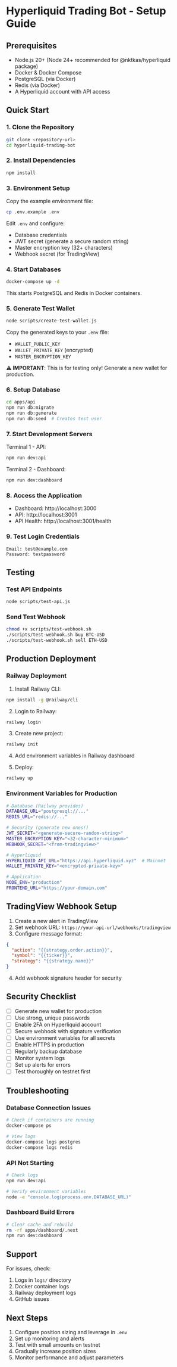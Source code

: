 # Hyperliquid Trading Bot - Setup Guide

## Prerequisites

- Node.js 20+ (Node 24+ recommended for @nktkas/hyperliquid package)
- Docker & Docker Compose
- PostgreSQL (via Docker)
- Redis (via Docker)
- A Hyperliquid account with API access

## Quick Start

### 1. Clone the Repository

```bash
git clone <repository-url>
cd hyperliquid-trading-bot
```

### 2. Install Dependencies

```bash
npm install
```

### 3. Environment Setup

Copy the example environment file:

```bash
cp .env.example .env
```

Edit `.env` and configure:
- Database credentials
- JWT secret (generate a secure random string)
- Master encryption key (32+ characters)
- Webhook secret (for TradingView)

### 4. Start Databases

```bash
docker-compose up -d
```

This starts PostgreSQL and Redis in Docker containers.

### 5. Generate Test Wallet

```bash
node scripts/create-test-wallet.js
```

Copy the generated keys to your `.env` file:
- `WALLET_PUBLIC_KEY`
- `WALLET_PRIVATE_KEY` (encrypted)
- `MASTER_ENCRYPTION_KEY`

**⚠️ IMPORTANT**: This is for testing only! Generate a new wallet for production.

### 6. Setup Database

```bash
cd apps/api
npm run db:migrate
npm run db:generate
npm run db:seed  # Creates test user
```

### 7. Start Development Servers

Terminal 1 - API:
```bash
npm run dev:api
```

Terminal 2 - Dashboard:
```bash
npm run dev:dashboard
```

### 8. Access the Application

- Dashboard: http://localhost:3000
- API: http://localhost:3001
- API Health: http://localhost:3001/health

### 9. Test Login Credentials

```
Email: test@example.com
Password: testpassword
```

## Testing

### Test API Endpoints

```bash
node scripts/test-api.js
```

### Send Test Webhook

```bash
chmod +x scripts/test-webhook.sh
./scripts/test-webhook.sh buy BTC-USD
./scripts/test-webhook.sh sell ETH-USD
```

## Production Deployment

### Railway Deployment

1. Install Railway CLI:
```bash
npm install -g @railway/cli
```

2. Login to Railway:
```bash
railway login
```

3. Create new project:
```bash
railway init
```

4. Add environment variables in Railway dashboard

5. Deploy:
```bash
railway up
```

### Environment Variables for Production

```bash
# Database (Railway provides)
DATABASE_URL="postgresql://..."
REDIS_URL="redis://..."

# Security (generate new ones!)
JWT_SECRET="<generate-secure-random-string>"
MASTER_ENCRYPTION_KEY="<32-character-minimum>"
WEBHOOK_SECRET="<from-tradingview>"

# Hyperliquid
HYPERLIQUID_API_URL="https://api.hyperliquid.xyz"  # Mainnet
WALLET_PRIVATE_KEY="<encrypted-private-key>"

# Application
NODE_ENV="production"
FRONTEND_URL="https://your-domain.com"
```

## TradingView Webhook Setup

1. Create a new alert in TradingView
2. Set webhook URL: `https://your-api-url/webhooks/tradingview`
3. Configure message format:
```json
{
  "action": "{{strategy.order.action}}",
  "symbol": "{{ticker}}",
  "strategy": "{{strategy.name}}"
}
```
4. Add webhook signature header for security

## Security Checklist

- [ ] Generate new wallet for production
- [ ] Use strong, unique passwords
- [ ] Enable 2FA on Hyperliquid account
- [ ] Secure webhook with signature verification
- [ ] Use environment variables for all secrets
- [ ] Enable HTTPS in production
- [ ] Regularly backup database
- [ ] Monitor system logs
- [ ] Set up alerts for errors
- [ ] Test thoroughly on testnet first

## Troubleshooting

### Database Connection Issues
```bash
# Check if containers are running
docker-compose ps

# View logs
docker-compose logs postgres
docker-compose logs redis
```

### API Not Starting
```bash
# Check logs
npm run dev:api

# Verify environment variables
node -e "console.log(process.env.DATABASE_URL)"
```

### Dashboard Build Errors
```bash
# Clear cache and rebuild
rm -rf apps/dashboard/.next
npm run dev:dashboard
```

## Support

For issues, check:
1. Logs in `logs/` directory
2. Docker container logs
3. Railway deployment logs
4. GitHub issues

## Next Steps

1. Configure position sizing and leverage in `.env`
2. Set up monitoring and alerts
3. Test with small amounts on testnet
4. Gradually increase position sizes
5. Monitor performance and adjust parameters